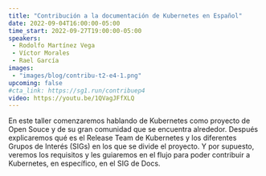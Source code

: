 ```yaml
---
title: "Contribución a la documentación de Kubernetes en Español"
date: 2022-09-04T16:00:00-05:00
time_start: 2022-09-27T19:00:00-05:00
speakers:
 - Rodolfo Martínez Vega
 - Víctor Morales
 - Rael García
images: 
 - "images/blog/contribu-t2-e4-1.png"
upcoming: false
#cta_link: https://sg1.run/contribuep4
video: https://youtu.be/1QVagJFfXLQ
---
```


En este taller comenzaremos hablando de Kubernetes como proyecto de Open Souce y de su gran comunidad que se encuentra alrededor. Después explicaremos qué es el Release Team de Kubernetes y los diferentes Grupos de Interés (SIGs) en los que se divide el proyecto. Y por supuesto, veremos los requisitos y les guiaremos en el flujo para poder contribuir a Kubernetes, en específico, en el SIG de Docs.




  